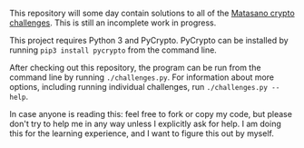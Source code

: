 This repository will some day contain solutions to all of the [Matasano crypto challenges](http://cryptopals.com/). This is still an incomplete work in progress.

This project requires Python 3 and PyCrypto. PyCrypto can be installed by running `pip3 install pycrypto` from the command line.

After checking out this repository, the program can be run from the command line by running `./challenges.py`. For information about more options, including running individual challenges, run `./challenges.py --help`.

In case anyone is reading this: feel free to fork or copy my code, but please don't try to help me in any way unless I explicitly ask for help. I am doing this for the learning experience, and I want to figure this out by myself.
